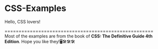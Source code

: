 # CSS-Examples
Hello, CSS lovers!

=====================================================
Most of the examples are from the book of **CSS: The Definitive Guide 4th Edition**.
Hope you like they!🖥️🛠️🛠️🛠️
